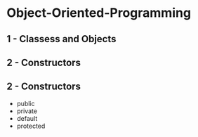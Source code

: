 # Object-Oriented-Programming

## 1 - Classess and Objects
## 2 - Constructors
## 2 - Constructors
- public
- private
- default
- protected
